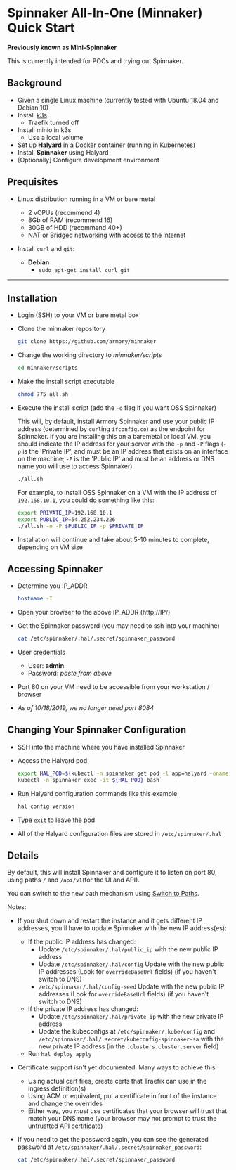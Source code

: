 # Spinnaker All-In-One (Minnaker) Quick Start

**Previously known as Mini-Spinnaker**

This is currently intended for POCs and trying out Spinnaker.

## Background

* Given a single Linux machine (currently tested with Ubuntu 18.04 and Debian 10)
* Install [k3s](http://rancher.com)
  * Traefik turned off
* Install minio in k3s
  * Use a local volume
* Set up **Halyard** in a Docker container (running in Kubernetes)
* Install **Spinnaker** using Halyard
* [Optionally] Configure development environment

## Prequisites

* Linux distribution running in a VM or bare metal
  * 2 vCPUs (recommend 4)
  * 8Gb of RAM (recommend 16)
  * 30GB of HDD (recommend 40+)
  * NAT or Bridged networking with access to the internet

* Install `curl` and `git`:
  * **Debian**
    * `sudo apt-get install curl git`

---

## Installation

* Login (SSH) to your VM or bare metal box
* Clone the minnaker repository

  ```bash
  git clone https://github.com/armory/minnaker
  ```

* Change the working directory to _minnaker/scripts_

  ```bash
  cd minnaker/scripts
  ```

* Make the install script executable

  ```bash
  chmod 775 all.sh
  ```

* Execute the install script (add the `-o` flag if you want OSS Spinnaker)

  This will, by default, install Armory Spinnaker and use your public IP address (determined by `curl`ing `ifconfig.co`) as the endpoint for Spinnaker.  If you are installing this on a baremetal or local VM, you should indicate the IP address for your server with the `-p` and `-P` flags (`-p` is the 'Private IP', and must be an IP address that exists on an interface on the machine; `-P` is the 'Public IP' and must be an address or DNS name you will use to access Spinnaker).

  ```bash
  ./all.sh
  ```

  For example, to install OSS Spinnaker on a VM with the IP address of `192.168.10.1`, you could do something like this:

  ```bash
  export PRIVATE_IP=192.168.10.1
  export PUBLIC_IP=54.252.234.226
  ./all.sh -o -P $PUBLIC_IP -p $PRIVATE_IP
  ```

* Installation will continue and take about 5-10 minutes to complete, depending on VM size

## Accessing Spinnaker

* Determine you IP_ADDR

  ```bash
  hostname -I
  ```

* Open your browser to the above IP_ADDR (http://IP/)
* Get the Spinnaker password (you may need to ssh into your machine)

  ```bash
  cat /etc/spinnaker/.hal/.secret/spinnaker_password
  ```

* User credentials
  * User: **admin**
  * Password: _paste from above_

* Port 80 on your VM need to be accessible from your workstation / browser
* _As of 10/18/2019, we no longer need port 8084_

## Changing Your Spinnaker Configuration

* SSH into the machine where you have installed Spinnaker
* Access the Halyard pod

  ```bash
  export HAL_POD=$(kubectl -n spinnaker get pod -l app=halyard -oname | cut -d'/' -f 2)`
  kubectl -n spinnaker exec -it ${HAL_POD} bash`
  ```

* Run Halyard configuration commands like this example

  ```bash
  hal config version
  ```

* Type `exit` to leave the pod
* All of the Halyard configuration files are stored in `/etc/spinnaker/.hal`

## Details

By default, this will install Spinnaker and configure it to listen on port 80, using paths `/` and `/api/v1`(for the UI and API).

You can switch to the new path mechanism using [Switch to Paths](switch_to_paths.md).

Notes:

* If you shut down and restart the instance and it gets different IP addresses, you'll have to update Spinnaker with the new IP address(es):

  * If the public IP address has changed:
    * Update `/etc/spinnaker/.hal/public_ip` with the new public IP address
    * Update `/etc/spinnaker/.hal/config` Update with the new public IP addresses (Look for `overrideBaseUrl` fields) (if you haven't switch to DNS)
    * `/etc/spinnaker/.hal/config-seed` Update with the new public IP addresses (Look for `overrideBaseUrl` fields) (if you haven't switch to DNS)
  * If the private IP address has changed:
    * Update `/etc/spinnaker/.hal/private_ip` with the new private IP address
    * Update the kubeconfigs at `/etc/spinnaker/.kube/config` and `/etc/spinnaker/.hal/.secret/kubeconfig-spinnaker-sa` with the new private IP address (in the `.clusters.cluster.server` field)
  * Run `hal deploy apply`

* Certificate support isn't yet documented.  Many ways to achieve this:
  * Using actual cert files, create certs that Traefik can use in the ingress definition(s)
  * Using ACM or equivalent, put a certificate in front of the instance and change the overrides
  * Either way, you *must* use certificates that your browser will trust that match your DNS name (your browser may not prompt to trust the untrustted API certificate)

* If you need to get the password again, you can see the generated password at `/etc/spinnaker/.hal/.secret/spinnaker_password`:

  ```bash
  cat /etc/spinnaker/.hal/.secret/spinnaker_password
  ```
